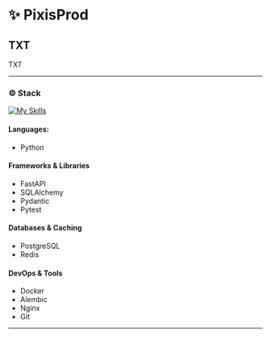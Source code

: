 # ✨ PixisProd

## TXT
TXT

---

### ⚙️ Stack
[![My Skills](https://skillicons.dev/icons?i=py,fastapi,docker,git,postgres,sklearn,nginx,redis)]()
#### Languages:
- Python
#### Frameworks & Libraries
- FastAPI
- SQLAlchemy
- Pydantic
- Pytest
#### Databases & Caching
- PostgreSQL
- Redis
#### DevOps & Tools
- Docker
- Alembic
- Nginx
- Git
---
          
          
<!--
**PixisProd/PixisProd** is a ✨ _special_ ✨ repository because its `README.md` (this file) appears on your GitHub profile.

Here are some ideas to get you started:

- 🔭 I’m currently working on ...
- 🌱 I’m currently learning ...
- 👯 I’m looking to collaborate on ...
- 🤔 I’m looking for help with ...
- 💬 Ask me about ...
- 📫 How to reach me: ...
- 😄 Pronouns: ...
- ⚡ Fun fact: ...
-->
